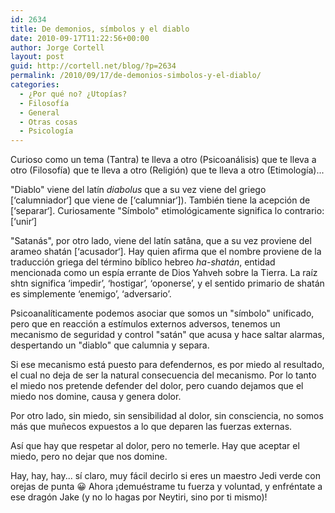 ```yaml
---
id: 2634
title: De demonios, símbolos y el diablo
date: 2010-09-17T11:22:56+00:00
author: Jorge Cortell
layout: post
guid: http://cortell.net/blog/?p=2634
permalink: /2010/09/17/de-demonios-simbolos-y-el-diablo/
categories:
  - ¿Por qué no? ¿Utopías?
  - Filosofí­a
  - General
  - Otras cosas
  - Psicología
---
```

Curioso como un tema (Tantra) te lleva a otro (Psicoanálisis) que te lleva a otro (Filosofía) que te lleva a otro (Religión) que te lleva a otro (Etimología)...

"Diablo" viene del latín _diabolus_ que a su vez viene del griego [‘calumniador‘] que viene de [‘calumniar‘]). También tiene la acepción de [‘separar‘]. Curiosamente "Símbolo" etimológicamente significa lo contrario: [‘unir‘]

"Satanás", por otro lado, viene del latín satâna, que a su vez proviene del arameo shatán [‘acusador‘]. Hay quien afirma que el nombre proviene de la traducción griega del término bíblico hebreo _ha-shatán_, entidad mencionada como un espía errante de Dios Yahveh sobre la Tierra. La raíz shtn significa ‘impedir’, ‘hostigar’, ‘oponerse’, y el sentido primario de shatán es simplemente ‘enemigo’, ‘adversario’.

Psicoanalíticamente podemos asociar que somos un "símbolo" unificado, pero que en reacción a estímulos externos adversos, tenemos un mecanismo de seguridad y control "satán" que acusa y hace saltar alarmas, despertando un "diablo" que calumnia y separa.

Si ese mecanismo está puesto para defendernos, es por miedo al resultado, el cual no deja de ser la natural consecuencia del mecanismo. Por lo tanto el miedo nos pretende defender del dolor, pero cuando dejamos que el miedo nos domine, causa y genera dolor.

Por otro lado, sin miedo, sin sensibilidad al dolor, sin consciencia, no somos más que muñecos expuestos a lo que deparen las fuerzas externas.

Así que hay que respetar al dolor, pero no temerle. Hay que aceptar el miedo, pero no dejar que nos domine.

Hay, hay, hay... sí claro, muy fácil decirlo si eres un maestro Jedi verde con orejas de punta 😀 Ahora ¡demuéstrame tu fuerza y voluntad, y enfréntate a ese dragón Jake (y no lo hagas por Neytiri, sino por ti mismo)!